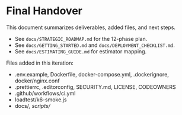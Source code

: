 # Final Handover

This document summarizes deliverables, added files, and next steps.

- See `docs/STRATEGIC_ROADMAP.md` for the 12-phase plan.
- See `docs/GETTING_STARTED.md` and `docs/DEPLOYMENT_CHECKLIST.md`.
- See `docs/ESTIMATING_GUIDE.md` for estimator mapping.

Files added in this iteration:
- .env.example, Dockerfile, docker-compose.yml, .dockerignore, docker/nginx.conf
- .prettierrc, .editorconfig, SECURITY.md, LICENSE, CODEOWNERS
- .github/workflows/ci.yml
- loadtest/k6-smoke.js
- docs/*, scripts/*